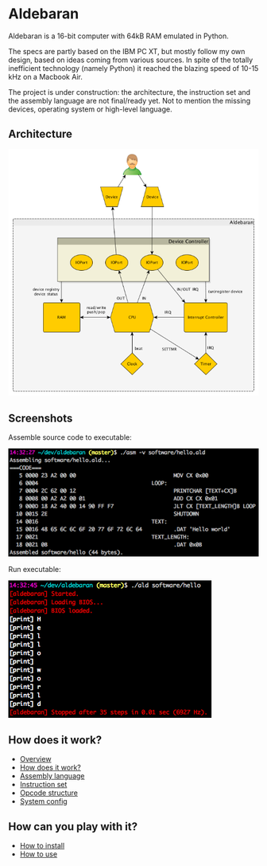 # Aldebaran

Aldebaran is a 16-bit computer with 64kB RAM emulated in Python.

The specs are partly based on the IBM PC XT, but mostly follow my own design, based on ideas coming from various sources. In spite of the totally inefficient technology (namely Python) it reached the blazing speed of 10-15 kHz on a Macbook Air.

The project is under construction: the architecture, the instruction set and the assembly language are not final/ready yet. Not to mention the missing devices, operating system or high-level language.


## Architecture

![Architecture](docs/aldebaran-architecture.png)


## Screenshots

Assemble source code to executable:

![Screenshot of assembling source code](docs/screenshot-asm.png)

Run executable:

![Screenshot of running executable](docs/screenshot-ald.png)


## How does it work?

- [Overview](docs/overview.md)
- [How does it work?](docs/how-does-it-work.md)
- [Assembly language](docs/assembly.md)
- [Instruction set](docs/instruction-set.md)
- [Opcode structure](docs/opcode-structure.md)
- [System config](docs/system-config.md)


## How can you play with it?

- [How to install](docs/how-to-install.md)
- [How to use](docs/how-to-use.md)
